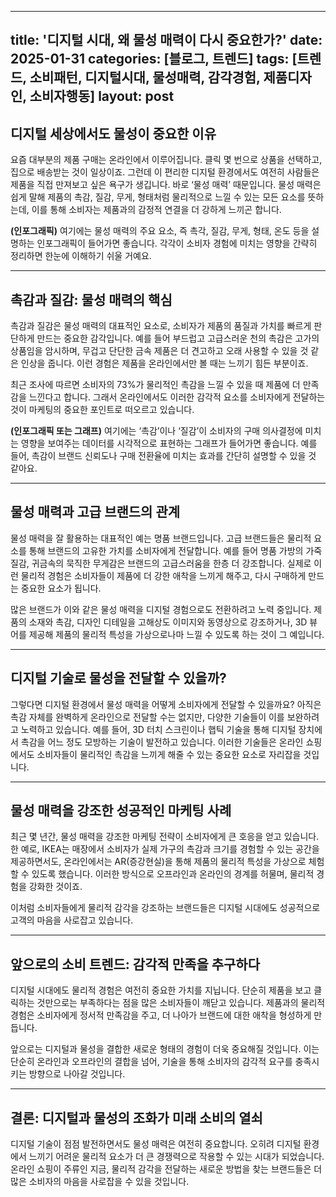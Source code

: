 
---
title: '디지털 시대, 왜 물성 매력이 다시 중요한가?'
date: 2025-01-31
categories: [블로그, 트렌드]
tags: [트렌드, 소비패턴, 디지털시대, 물성매력, 감각경험, 제품디자인, 소비자행동]
layout: post
---

## 디지털 세상에서도 물성이 중요한 이유

요즘 대부분의 제품 구매는 온라인에서 이루어집니다. 클릭 몇 번으로 상품을 선택하고, 집으로 배송받는 것이 일상이죠. 그런데 이 편리한 디지털 환경에서도 여전히 사람들은 제품을 직접 만져보고 싶은 욕구가 생깁니다. 바로 ‘물성 매력’ 때문입니다. 물성 매력은 쉽게 말해 제품의 촉감, 질감, 무게, 형태처럼 물리적으로 느낄 수 있는 모든 요소를 뜻하는데, 이를 통해 소비자는 제품과의 감정적 연결을 더 강하게 느끼곤 합니다.

**(인포그래픽)** 여기에는 물성 매력의 주요 요소, 즉 촉각, 질감, 무게, 형태, 온도 등을 설명하는 인포그래픽이 들어가면 좋습니다. 각각이 소비자 경험에 미치는 영향을 간략히 정리하면 한눈에 이해하기 쉬울 거예요.

---

## 촉감과 질감: 물성 매력의 핵심

촉감과 질감은 물성 매력의 대표적인 요소로, 소비자가 제품의 품질과 가치를 빠르게 판단하게 만드는 중요한 감각입니다. 예를 들어 부드럽고 고급스러운 천의 촉감은 고가의 상품임을 암시하며, 무겁고 단단한 금속 제품은 더 견고하고 오래 사용할 수 있을 것 같은 인상을 줍니다. 이런 경험은 제품을 온라인에서만 볼 때는 느끼기 힘든 부분이죠.

최근 조사에 따르면 소비자의 73%가 물리적인 촉감을 느낄 수 있을 때 제품에 더 만족감을 느낀다고 합니다. 그래서 온라인에서도 이러한 감각적 요소를 소비자에게 전달하는 것이 마케팅의 중요한 포인트로 떠오르고 있습니다.

**(인포그래픽 또는 그래프)** 여기에는 ‘촉감’이나 ‘질감’이 소비자의 구매 의사결정에 미치는 영향을 보여주는 데이터를 시각적으로 표현하는 그래프가 들어가면 좋습니다. 예를 들어, 촉감이 브랜드 신뢰도나 구매 전환율에 미치는 효과를 간단히 설명할 수 있을 것 같아요.

---

## 물성 매력과 고급 브랜드의 관계

물성 매력을 잘 활용하는 대표적인 예는 명품 브랜드입니다. 고급 브랜드들은 물리적 요소를 통해 브랜드의 고유한 가치를 소비자에게 전달합니다. 예를 들어 명품 가방의 가죽 질감, 귀금속의 묵직한 무게감은 브랜드의 고급스러움을 한층 더 강조합니다. 실제로 이런 물리적 경험은 소비자들이 제품에 더 강한 애착을 느끼게 해주고, 다시 구매하게 만드는 중요한 요소가 됩니다.

많은 브랜드가 이와 같은 물성 매력을 디지털 경험으로도 전환하려고 노력 중입니다. 제품의 소재와 촉감, 디자인 디테일을 고해상도 이미지와 동영상으로 강조하거나, 3D 뷰어를 제공해 제품의 물리적 특성을 가상으로나마 느낄 수 있도록 하는 것이 그 예입니다.

---

## 디지털 기술로 물성을 전달할 수 있을까?

그렇다면 디지털 환경에서 물성 매력을 어떻게 소비자에게 전달할 수 있을까요? 아직은 촉감 자체를 완벽하게 온라인으로 전달할 수는 없지만, 다양한 기술들이 이를 보완하려고 노력하고 있습니다. 예를 들어, 3D 터치 스크린이나 햅틱 기술을 통해 디지털 장치에서 촉감을 어느 정도 모방하는 기술이 발전하고 있습니다. 이러한 기술들은 온라인 쇼핑에서도 소비자들이 물리적인 촉감을 느끼게 해줄 수 있는 중요한 요소로 자리잡을 것입니다.

---

## 물성 매력을 강조한 성공적인 마케팅 사례

최근 몇 년간, 물성 매력을 강조한 마케팅 전략이 소비자에게 큰 호응을 얻고 있습니다. 한 예로, IKEA는 매장에서 소비자가 실제 가구의 촉감과 크기를 경험할 수 있는 공간을 제공하면서도, 온라인에서는 AR(증강현실)을 통해 제품의 물리적 특성을 가상으로 체험할 수 있도록 했습니다. 이러한 방식으로 오프라인과 온라인의 경계를 허물며, 물리적 경험을 강화한 것이죠.

이처럼 소비자들에게 물리적 감각을 강조하는 브랜드들은 디지털 시대에도 성공적으로 고객의 마음을 사로잡고 있습니다.

---

## 앞으로의 소비 트렌드: 감각적 만족을 추구하다

디지털 시대에도 물리적 경험은 여전히 중요한 가치를 지닙니다. 단순히 제품을 보고 클릭하는 것만으로는 부족하다는 점을 많은 소비자들이 깨닫고 있습니다. 제품과의 물리적 경험은 소비자에게 정서적 만족감을 주고, 더 나아가 브랜드에 대한 애착을 형성하게 만듭니다.

앞으로는 디지털과 물성을 결합한 새로운 형태의 경험이 더욱 중요해질 것입니다. 이는 단순히 온라인과 오프라인의 결합을 넘어, 기술을 통해 소비자의 감각적 요구를 충족시키는 방향으로 나아갈 것입니다.

---

## 결론: 디지털과 물성의 조화가 미래 소비의 열쇠

디지털 기술이 점점 발전하면서도 물성 매력은 여전히 중요합니다. 오히려 디지털 환경에서 느끼기 어려운 물리적 요소가 더 큰 경쟁력으로 작용할 수 있는 시대가 되었습니다. 온라인 쇼핑이 주류인 지금, 물리적 감각을 전달하는 새로운 방법을 찾는 브랜드들은 더 많은 소비자의 마음을 사로잡을 수 있을 것입니다.
